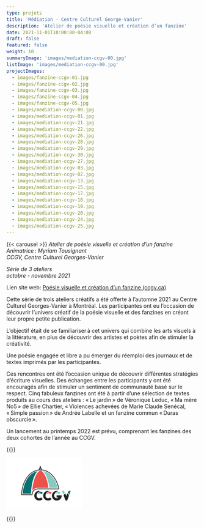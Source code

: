 ```yaml
---
type: projets
title: 'Médiation - Centre Culturel George-Vanier'
description: 'Atelier de poésie visuelle et création d’un fanzine'
date: 2021-11-01T10:00:00-04:00
draft: false
featured: false
weight: 10
summaryImage: 'images/mediation-ccgv-00.jpg'
listImage: 'images/mediation-ccgv-00.jpg'
projectImages:
  - images/fanzine-ccgv-01.jpg
  - images/fanzine-ccgv-02.jpg
  - images/fanzine-ccgv-03.jpg
  - images/fanzine-ccgv-04.jpg
  - images/fanzine-ccgv-05.jpg    
  - images/mediation-ccgv-00.jpg
  - images/mediation-ccgv-01.jpg
  - images/mediation-ccgv-21.jpg
  - images/mediation-ccgv-22.jpg
  - images/mediation-ccgv-26.jpg
  - images/mediation-ccgv-28.jpg
  - images/mediation-ccgv-29.jpg
  - images/mediation-ccgv-30.jpg
  - images/mediation-ccgv-27.jpg
  - images/mediation-ccgv-03.jpg
  - images/mediation-ccgv-02.jpg
  - images/mediation-ccgv-13.jpg
  - images/mediation-ccgv-15.jpg
  - images/mediation-ccgv-17.jpg
  - images/mediation-ccgv-18.jpg
  - images/mediation-ccgv-19.jpg
  - images/mediation-ccgv-20.jpg
  - images/mediation-ccgv-24.jpg
  - images/mediation-ccgv-25.jpg
---
```

{{< carousel >}}
_Atelier de poésie visuelle et création d’un fanzine  
Animatrice : Myriam Tousignant  
CCGV, Centre Culturel Georges-Vanier_

_Série de 3 ateliers  
octobre - novembre 2021_

Lien site web: [Poésie visuelle et création d’un fanzine (ccgv.ca)](https://www.ccgv.ca/formation/poesie-visuelle-et-creation-dun-fanzine/)

Cette série de trois ateliers créatifs a été offerte à l’automne 2021 au Centre Culturel Georges-Vanier à Montréal. Les participantes ont eu l’occasion de découvrir l’univers créatif de la poésie visuelle et des fanzines en créant leur propre petite publication.

L’objectif était de se familiariser à cet univers qui combine les arts visuels à la littérature, en plus de découvrir des artistes et poètes afin de stimuler la créativité.

Une poésie engagée et libre a pu émerger du réemploi des journaux et de textes imprimés par les participantes.

Ces rencontres ont été l’occasion unique de découvrir différentes stratégies d’écriture visuelles. Des échanges entre les participants y ont été encouragés afin de stimuler un sentiment de communauté basé sur le respect. Cinq fabuleux fanzines ont été à partir d’une sélection de textes produits au cours des ateliers : « Le jardin » de Véronique Leduc, « Ma mère No5 » de Ellie Chartier, « Violences achevées de Marie Claude Senécal, « Simple passion » de Andrée Labelle et un fanzine commun « Duras obscurcie ».

Un lancement au printemps 2022 est prévu, comprenant les fanzines des deux cohortes de l’année au CCGV.

{{<rawhtml>}}
<p>
  <a href="https://www.ccgv.ca/">
    <img src="images/logo_CCGV.jpg" alt="CCGV" style="max-width: 200px;">
  </a>
</p>
{{</rawhtml>}}